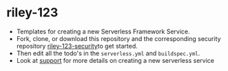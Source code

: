 # riley-123
- Templates for creating a new Serverless Framework Service.
- Fork, clone, or download this repository and the corresponding security repository [riley-123-security](https://github.com/pariveda-serverless/riley-123-security)to get started.
- Then edit all the todo's in the `serverless.yml` and `buildspec.yml`.
- Look at [support](https://github.com/pariveda-serverless/support/tree/master/create-new-service) for more details on creating a new serverless service
